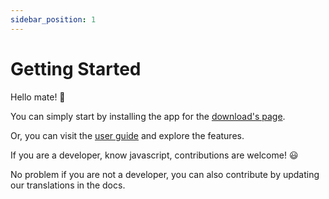 ```yaml
---
sidebar_position: 1
---
```


# Getting Started

Hello mate! 👋

You can simply start by installing the app for the [download's page](/download).

Or, you can visit the [user guide](/user-guide) and explore the features.

If you are a developer, know javascript, contributions are welcome! 😃

No problem if you are not a developer, you can also contribute by updating our translations in the docs.
